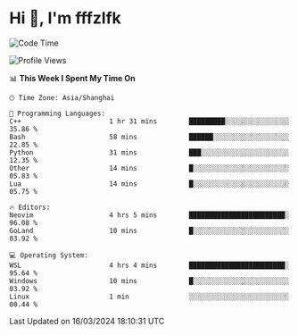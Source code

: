 # Hi 👋, I'm fffzlfk

<!--START_SECTION:waka-->
![Code Time](http://img.shields.io/badge/Code%20Time-676%20hrs%2012%20mins-blue)

![Profile Views](http://img.shields.io/badge/Profile%20Views-0-blue)

📊 **This Week I Spent My Time On** 

```text
🕑︎ Time Zone: Asia/Shanghai

💬 Programming Languages: 
C++                      1 hr 31 mins        █████████░░░░░░░░░░░░░░░░   35.86 % 
Bash                     58 mins             ██████░░░░░░░░░░░░░░░░░░░   22.85 % 
Python                   31 mins             ███░░░░░░░░░░░░░░░░░░░░░░   12.35 % 
Other                    14 mins             █░░░░░░░░░░░░░░░░░░░░░░░░   05.83 % 
Lua                      14 mins             █░░░░░░░░░░░░░░░░░░░░░░░░   05.75 % 

🔥 Editors: 
Neovim                   4 hrs 5 mins        ████████████████████████░   96.08 % 
GoLand                   10 mins             █░░░░░░░░░░░░░░░░░░░░░░░░   03.92 % 

💻 Operating System: 
WSL                      4 hrs 4 mins        ████████████████████████░   95.64 % 
Windows                  10 mins             █░░░░░░░░░░░░░░░░░░░░░░░░   03.92 % 
Linux                    1 min               ░░░░░░░░░░░░░░░░░░░░░░░░░   00.44 % 
```


 Last Updated on 16/03/2024 18:10:31 UTC
<!--END_SECTION:waka-->
